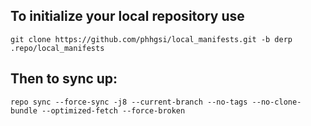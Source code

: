 To initialize your local repository use
---------------------------------------

    git clone https://github.com/phhgsi/local_manifests.git -b derp .repo/local_manifests
    

Then to sync up:
----------------

    repo sync --force-sync -j8 --current-branch --no-tags --no-clone-bundle --optimized-fetch --force-broken
